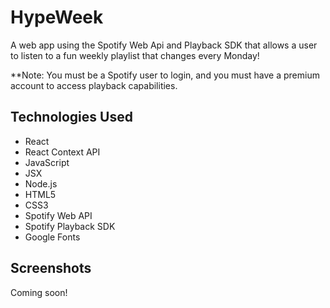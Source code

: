 # HypeWeek

A web app using the Spotify Web Api and Playback SDK that allows a user to listen to a fun weekly playlist that changes every Monday!

\*\*Note: You must be a Spotify user to login, and you must have a premium account to access playback capabilities.

## Technologies Used

- React
- React Context API
- JavaScript
- JSX
- Node.js
- HTML5
- CSS3
- Spotify Web API
- Spotify Playback SDK
- Google Fonts

## Screenshots

Coming soon!

